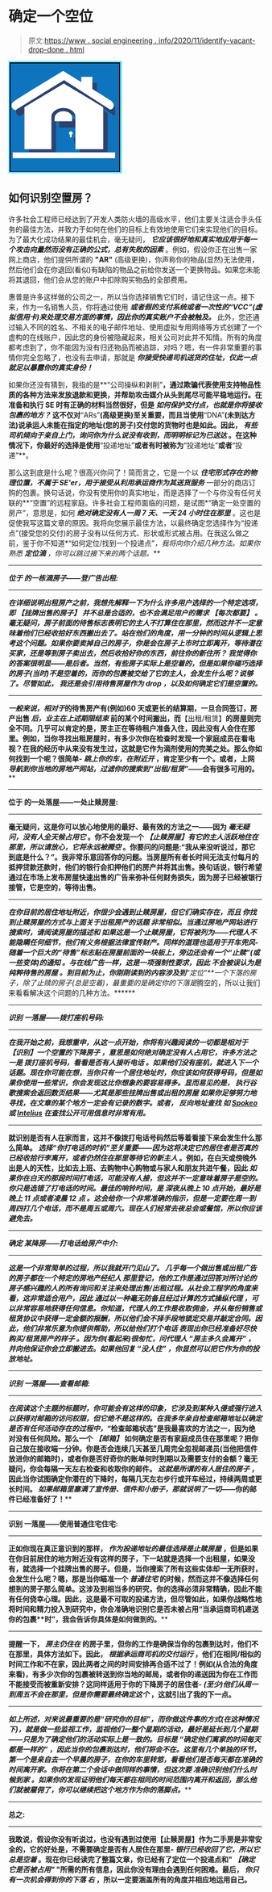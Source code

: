 # 确定一个空位

> 原文:[https://www . social engineering . info/2020/11/identify-vacant-drop-done . html](https://www.socialengineering.info/2020/11/identify-vacant-drop-done.html)

[![](img/19523fac8bc4817f83db7b7328aa1910.png)](https://1.bp.blogspot.com/-MhWtf_P2qlY/X7YfNexfksI/AAAAAAAAluA/0Nt8SJ3uF74cSErHypjJw_tUmpjIGLzEwCLcBGAsYHQ/s226/Identify%2Ba%2Bvacant%2Bdrop.%2Bwww.socialengineers.net.jpg)

## **如何识别空置房？**

许多社会工程师已经达到了开发人类防火墙的高级水平，他们主要关注适合手头任务的最佳方法，并致力于如何在他们的目标上有效地使用它们来实现他们的目标。为了最大化成功结果的最佳机会，毫无疑问， ***它应该很好地和真实地应用于每一个攻击向量然而没有正确的公式，总有失败的因素*** 。例如，假设你正在出售一家网上商店，他们提供所谓的 **"AR"** (高级更换)，你声称你的物品(显然)无法使用，然后他们会在你退回(看似)有缺陷的物品之前给你发送一个更换物品。如果您未能将其退回，他们会从您的账户中扣除购买物品的全部费用。

 

惠普是许多这样做的公司之一，所以当你选择销售它们时，请记住这一点。接下来，作为一名销售人员，你将通过使用 ***或者假的支付系统或者一次性的“VCC”(虚拟信用卡)来处理交易方面的事情，因此你的真实账户不会被触及。*** 此外，您还通过输入不同的姓名、不相关的电子邮件地址、使用虚拟专用网络等方式创建了一个虚构的在线账户，因此您的身份被隐藏起来，相关公司对此并不知情。所有的角度都考虑到了，你不能因为没有归还物品而被追踪，对吗？嗯，有一件非常重要的事情你完全忽略了，也没有去申请，那就是 ***你接受快递司机送货的住址，仅此一点就足以暴露你的真实身份！***

 

如果你还没有猜到，我指的是**“公司操纵和剥削”**，通过欺骗代表使用支持物品性质的各种方法来发放退款和更换，并帮助攻击媒介从头到尾尽可能平稳地运行。在准备和执行 SE 时有正确的材料当然很好，但是 ***如何保护交付点，也就是你将接收包裹的地方？*** 这不仅对**“ARs”**(高级更换)至关重要，而且当使用**“DNA”**(未到达方法)说承运人未能在指定的地址(您的房子)交付您的货物时也是如此。因此， ***有些司机倾向于亲自上门，询问你为什么说没有收到，而明明标记为已送达*** 。在这种情况下，你最好的选择是使用**“投递地址”**或者有时被称为**“投递地址”**或者**“投递”**。

 

那么这到底是什么呢？很高兴你问了！简而言之，它是一个以 ***住宅形式存在的物理位置，不属于 SE'er，用于接受从利用承运商作为其送货服务*** 一部分的商店订购的包裹。换句话说，你没有使用你的真实地址，而是选择了一个与你没有任何关联的**“空置”的远程家庭。许多社会工程师面临的问题，是试图*“确定一处空置的房产”，意思是，如何 ***绝对确定没有人一周 7 天、一天 24 小时住在那里*** 。这也是促使我写这篇文章的原因。我将向您展示最佳方法，以最终确定您选择作为“投递点”(接受您的交付)的房子没有以任何方式、形状或形式被占用。在我这么做之前，鉴于你不知道*“如何定位/找到一个投递点”*，我将向你介绍几种方法。如果你熟悉 ***定位滴*** ，你可以跳过接下来的两个话题。***

 ******

*****位于 的一栋滴房子——登广告出租:*****

 ******

***在详细说明出租房产之前，我想先解释一下为什么许多用户选择的一个特定选项，即 ***【挂牌出售的房子】*** 并不总是合适的，也不会满足用户的需求 ***【每次都要】*** 。毫无疑问，房子前面的待售标志表明它的主人不打算住在那里，然而这并不一定意味着他们已经收拾好东西搬出去了。站在他们的角度，用一分钟的时间从逻辑上思考这个问题。如果你要卖掉自己的房子，你是会在房子上市时立即离开，等待潜在买家，还是等到房子卖出去，然后收拾好你的东西，前往你的新住所？ 我觉得你的答案很明显——是后者。当然，有些房子实际上是空着的，但是如果你碰巧选择的房子(当时)不是空着的，而你的包裹被交给了它的主人，会发生什么呢？说够了。尽管如此， ***我还是会引用待售房屋作为 drop*** ，以及如何确定它们是空置的。***

 ******

***一般来说，相对于*的待售房产有(例如)60 天或更长的结算期，一旦合同签订，房产出售 ***后，业主在上述期限结束*** 前的某个时间搬出，而**【出租/租赁】**的房屋则完全不同。几乎可以肯定的是，房主正在等待租户准备入住，因此没有人会住在那里。例如，当你寻找出租房屋时，有多少次你在检查时发现一个家庭成员在看电视？在我的经历中从来没有发生过，这就是它作为滴剂使用的完美之处。那么你如何找到一个呢？很简单- ***跳上你的车，在附近开*** ，肯定至少有一个。或者，上网 ***导航到你当地的房地产网站，过滤你的搜索到“出租/租赁”***——会有很多可用的。****

 ********

******位于 的一处落屋——一处止赎房屋:******

 ********

****毫无疑问，这是你可以放心地使用的最好、最有效的方法之一——因为 ***毫无疑问，没有人全天候占用它*** 。你不会发现一个 ***【止赎房屋】有它的主人活跃地住在那里，所以请放心，它将永远被腾空*** 。你要问的问题是:“我从来没听说过，那它到底是什么？”。我非常乐意回答你的问题。当房屋所有者长时间无法支付每月的抵押贷款还款时，他们的银行会扣押他们的房产并将其出售。换句话说，银行希望通过在市场上发布房屋快速出售的广告来弥补任何财务损失，因为房子已经被银行接管，它是空的，等待出售。****

 ********

****在你目前的居住地址附近，你很少会遇到止赎房屋，但它们确实存在，而且 ***你找到止赎房屋的方式与上面关于出租房产的话题*** 非常相似。当通过房地产网站进行搜索时，请阅读房屋的描述和 ***如果这是一个止赎房屋，它将被列为***——代理人不能隐瞒任何细节，他们有义务根据法律宣传财产。同样的道理也适用于开车兜风- ***随着一个巨大的“待售”标志贴在房屋前面的一块板上，旁边还会有一个“止赎”(或一些变体)的通知*** 。与在线广告一样，这是一项强制性要求，因此 ***不会被误认为是纯粹待售的房屋*** 。到目前为止，你刚刚读到的内容涉及到**“定位”**一个下落的房子，除了止赎的房子(总是空着)，最重要的是*确定你的下落是*腾空的，所以让我们来看看解决这个问题的几种方法。******

 **********

*******识别 一落屋——拨打座机号码:*******

 **********

*****在我开始之前，我想重申，从这一点开始，你将有兴趣阅读的一切都是相对于 ***【识别】一个空置的下降房子*** ，意思是如何绝对确定没有人占用它，许多方法之一是 ***拨打座机号码，看看是否有人接听电话*** 。如果他们没有座机，就进入下一个话题。现在你可能在想，当你只有一个居住地址时，你应该如何获得号码，但是如果你使用一些常识，你会发现这比你想象的要容易得多。显而易见的是， ***执行谷歌搜索会返回数页结果——尤其是那些挂牌出售或出租的房屋*** 如果你足够努力地寻找，在文章的某个地方一定会有记录的数字。或者， ***反向地址查找*** 如 [Spokeo](https://www.spokeo.com/) 或 [Intelius](https://www.intelius.com/?gclid=EAIaIQobChMIpszTwY6T7QIVESQrCh0VpA3_EAAYASAAEgJDSfD_BwE) 在查找公开可用信息时非常有用。*****

 ********

****就识别是否有人在家而言，这并不像拨打电话号码然后等着看接下来会发生什么那么简单。 ***选择“你打电话的时机”至关重要——因为这将决定它的居住者是否真的已经收拾行李离开，或者仍然住在那里等待它的新主人*** 。例如，在白天或傍晚外出是人的天性，比如去上班、去购物中心购物或与家人和朋友共进午餐，因此 ***如果你在白天的那段时间打电话，可能没有人接，但这并不一定意味着房子是空的。你只是选错了打电话的时间。最佳的响铃时间，是 ***深夜从晚上 10 点开始，最好是晚上 11 点或者凌晨 12 点*** 。这会给你一个非常准确的指示，但是一定要在周一到周四打几个电话，而不是周五或周六。现在人们经常去夜总会或餐馆，所以你应该避免去。*******

 ******

*****确定 某降房——打电话给房产中介:*****

 ******

***这是一个非常简单的过程，所以我就开门见山了。 ***几乎每一个做出售或出租广告的房子都在一个特定的房地产经纪人*** 那里登记，他的工作是通过回答对所讨论的房子感兴趣的人的所有询问和关注来处理出售/出租过程。从社会工程学的角度来看，这非常适合用户，因此 ***通过以一种毫无防备且经过计算的方式操纵代理*** ，可以非常容易地获得任何信息。你知道，代理人的工作是收取佣金，并从每份销售或租赁协议中获得一定金额的报酬，所以他们会不择手段地锁定交易并敲定合同。因此，他们非常乐意为你提供帮助，所以给他们打个电话 ***表现出你已经准备好尽快购买/租赁房产的样子*** 。因为你(看起来)很匆忙，问代理人 ***“房主多久会离开”*** ，并向他保证你会立即搬进去。如果他回复 ***“没人住”*** ，你显然可以把它作为你的投放地址。***

 ******

*****识别 一落屋——查看邮箱:*****

 ******

***在阅读这个主题的标题时，你可能会有这样的印象，它涉及到某种入侵或强行进入以获得对邮箱的访问权限，但它绝不是这样的。在我多年亲自检查邮箱地址以确定是否有任何活动存在的过程中，*“检查邮箱状态”是我最喜欢的方法之一，因为绝对没有任何风险。那么一个 ***【邮箱】*** 如何确定是否有家庭成员住在那里呢？把你自己放在接收端一分钟。你是否会连续几天甚至几周完全忽视邮递员(当他把信件放进你的邮箱时)，或者你是否好奇你的账单何时到期以及需要支付的金额？毫无疑问，你会每隔一天左右检查和收取你的邮件。 ***这就是所谓的有人居住的房子*** ，因此当你试图确定你潜在的下降时，每隔几天左右步行或开车经过，持续两周或更长时间。 ***如果邮箱里塞满了宣传册、信件和小册子，那就说明了一切***——你的邮件已经准备好了！****

 ********

******识别 一落屋——使用普通住宅住宅:******

 ********

****正如你现在真正意识到的那样， ***作为投递地址的最佳选择是止赎房屋*** ，但是如果在你目前居住的地方附近没有这样的房子，下一站就是选择一个出租屋，如果没有，就选择一个挂牌出售的房子。但是，当你搜索了所有这些实体却一无所获时，会发生什么呢？嗯，那是当你瞄准一个 ***普通住宅*** 的时候，然而这并不像选择任何想到的房子那么简单。这涉及到相当多的研究，你的选择必须非常精确，因此不能有任何侥幸心理。因此，这是最不可取的投递方法，但尽管如此，如果你战略性地将时间和精力投入到研究中，你会准确地识别它是否未被占用**“当承运商司机递送你的包裹**时”，我会告诉你具体是如何做到的。****

 ********

****提醒一下， ***房主仍住在*** 的房子里，但你的工作是确保当你的包裹到达时，他们不在那里，具体方法如下。**因此， ***根据承运商司机的交付运行*** ，他们在相同/相似的时间工作和不在家，因此两者之间的时间安排再合适不过了！例如(从合法的角度来看)，有多少次你的包裹被转送到你当地的邮局，或者你的递送因为你在工作而不能接受而被重新安排？这同样适用于你的下降房子的居住者- ***(至少)他们从周一到周五不会在那里，但是你需要最终确定这个*** ，这就引出了我的下一点。******

 ********

****如上所述，对*来说最重要的是“研究你的目标”，而你做这件事的方式(在这种情况下)，就是做一些监视工作，监视他们一整个星期的活动，最好是延长到几个星期——只是为了确定他们的活动实际上是一致的。目标是 ***“确定他们离家的时间每天都是一样的”*** ，因此当你的包裹到达时，他们将会不在。这里有几个单独的环节，第一个是亲自去一个早晨的房子，在你的车里转悠，看看他们是否每天都在准确的时间离开家。你将在第二个会话中做同样的事情，但这次要 ***准确识别他们什么时候到家*** 。如果你的发现证明他们每天都在相同的时间范围内离开和返回，那么他们就被雇佣了，你可以继续把这个地方作为你的落脚点。*****

 ********

******总之:******

 ********

****我敢说，假设你没有听说过，也没有遇到过使用**【止赎房屋】**作为二手房是非常安全的，它的好处是，不需要确定是否有人居住在那里- ***银行已经收回了它，所以它总是空着*** 。现在你已经读完了整篇文章，你已经有了定位一个投递点和" ***【确定它是否被占用"*** "所需的所有信息，因此你没有理由会遇到任何困难。最后， ***你只有一次机会得到你的下落*** ***右*** ，所以一定要涵盖所有的角度并相应地运用自己。****